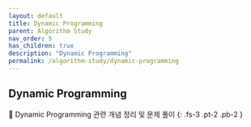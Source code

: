 ```yaml
---
layout: default
title: Dynamic Programming
parent: Algorithm Study
nav_order: 5
has_children: true
description: "Dynamic Programming"
permalink: /algorithm-study/dynamic-programming
---
```


## Dynamic Programming

📝 Dynamic Programming 관련 개념 정리 및 문제 풀이
{: .fs-3 .pt-2 .pb-2 }
